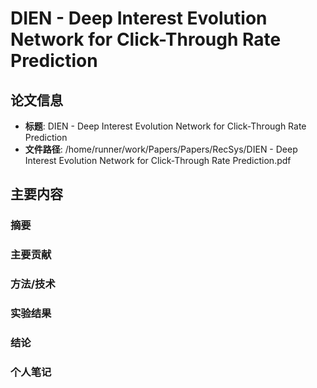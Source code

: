 # DIEN - Deep Interest Evolution Network for Click-Through Rate Prediction

## 论文信息
- **标题**: DIEN - Deep Interest Evolution Network for Click-Through Rate Prediction
- **文件路径**: /home/runner/work/Papers/Papers/RecSys/DIEN - Deep Interest Evolution Network for Click-Through Rate Prediction.pdf

## 主要内容

### 摘要


### 主要贡献


### 方法/技术


### 实验结果


### 结论


### 个人笔记


